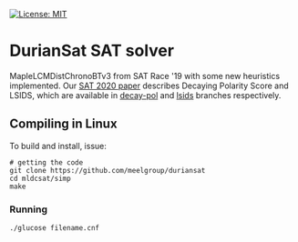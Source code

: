 [![License: MIT](https://img.shields.io/badge/License-MIT-yellow.svg)](https://opensource.org/licenses/MIT)

# DurianSat SAT solver
MapleLCMDistChronoBTv3 from SAT Race '19 with some new heuristics implemented. Our [SAT 2020 paper](https://arxiv.org/abs/2005.04850) describes Decaying Polarity Score and LSIDS, which are available in [decay-pol](https://github.com/meelgroup/duriansat/tree/decay-pol) and [lsids](https://github.com/meelgroup/duriansat/tree/lsids) branches respectively.

## Compiling in Linux
To build and install, issue:
```
# getting the code
git clone https://github.com/meelgroup/duriansat
cd mldcsat/simp
make
```
### Running
```
./glucose filename.cnf
